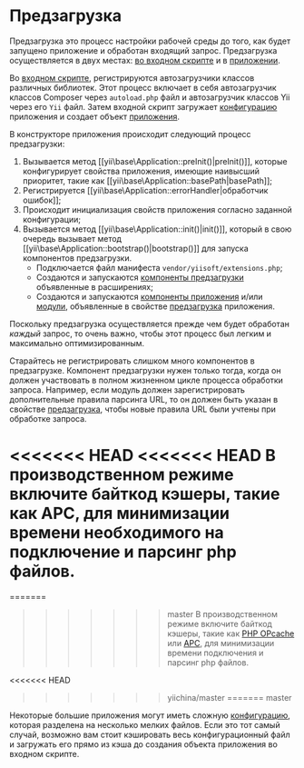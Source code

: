 Предзагрузка
============

Предзагрузка это процесс настройки рабочей среды до того, как будет запущено приложение и обработан входящий запрос. 
Предзагрузка осуществляется в двух местах: [во входном скрипте](structure-entry-scripts.md) и в [приложении](structure-applications.md).

Во [входном скрипте](structure-entry-scripts.md), регистрируются автозагрузчики классов различных библиотек. Этот процесс
включает в себя автозагрузчик классов Composer через `autoload.php` файл и автозагрузчик классов Yii через его `Yii` файл. 
Затем входной скрипт загружает [конфигурацию](concept-configurations.md) приложения и создает объект [приложения](structure-applications.md).

В конструкторе приложения происходит следующий процесс предзагрузки:

1. Вызывается метод [[yii\base\Application::preInit()|preInit()]], которые конфигурирует свойства приложения, имеющие
   наивысший приоритет, такие как [[yii\base\Application::basePath|basePath]];
2. Регистрируется [[yii\base\Application::errorHandler|обработчик ошибок]];
3. Происходит инициализация свойств приложения согласно заданной конфигурации;
4. Вызывается метод [[yii\base\Application::init()|init()]], который в свою очередь вызывает метод [[yii\base\Application::bootstrap()|bootstrap()]] для
   запуска компонентов предзагрузки.
   - Подключается файл манифеста `vendor/yiisoft/extensions.php`;
   - Создаются и запускаются [компоненты предзагрузки](structure-extensions.md#bootstrapping-classes) объявленные в расширениях;
   - Создаются и запускаются [компоненты приложения](structure-application-components.md) и/или [модули](structure-modules.md), объявленные
     в свойстве [предзагрузка](structure-applications.md#bootstrap) приложения.

Поскольку предзагрузка осуществляется прежде чем будет обработан *каждый* запрос, то очень важно, чтобы этот процесс был легким и максимально оптимизированным.

Старайтесь не регистрировать слишком много компонентов в предзагрузке. Компонент предзагрузки нужен только тогда, когда он должен
участвовать в полном жизненном цикле процесса обработки запроса. Например, если модуль должен зарегистрировать дополнительные правила парсинга URL, 
то он должен быть указан в свойстве [предзагрузка](structure-applications.md#bootstrap), чтобы новые правила URL были учтены при обработке запроса.

<<<<<<< HEAD
<<<<<<< HEAD
В производственном режиме включите байткод кэшеры, такие как APC, для минимизации времени необходимого на подключение и парсинг php файлов.
=======
=======
>>>>>>> master
В производственном режиме включите байткод кэшеры, такие как [PHP OPcache] или [APC], для минимизации времени 
подключения и парсинг php файлов.

[PHP OPcache]: http://php.net/manual/ru/intro.opcache.php
[APC]: http://php.net/manual/ru/book.apc.php
<<<<<<< HEAD
>>>>>>> yiichina/master
=======
>>>>>>> master

Некоторые большие приложения могут иметь сложную [конфигурацию](concept-configurations.md), которая разделена на несколько мелких файлов.
Если это тот самый случай, возможно вам стоит кэшировать весь конфигурационный файл и загружать его прямо из кэша до создания объекта 
приложения во входном скрипте.
